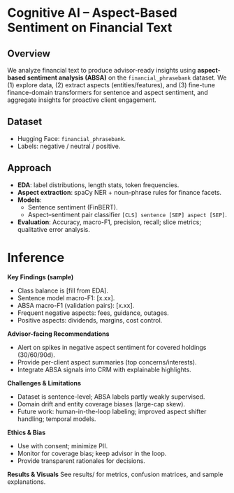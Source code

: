 # Cognitive AI – Aspect-Based Sentiment on Financial Text

## Overview
We analyze financial text to produce advisor-ready insights using **aspect-based sentiment analysis (ABSA)** on the `financial_phrasebank` dataset.
We (1) explore data, (2) extract aspects (entities/features), and (3) fine-tune finance-domain transformers for sentence and aspect sentiment, and aggregate insights for proactive client engagement.

## Dataset
- Hugging Face: `financial_phrasebank`.
- Labels: negative / neutral / positive.

## Approach
- **EDA**: label distributions, length stats, token frequencies.
- **Aspect extraction**: spaCy NER + noun-phrase rules for finance facets.
- **Models**:
  - Sentence sentiment (FinBERT).
  - Aspect–sentiment pair classifier `[CLS] sentence [SEP] aspect [SEP]`.
- **Evaluation**: Accuracy, macro-F1, precision, recall; slice metrics; qualitative error analysis.

# Inference
**Key Findings (sample)**
-	Class balance is [fill from EDA].
-	Sentence model macro-F1: [x.xx].
-	ABSA macro-F1 (validation pairs): [x.xx].
-	Frequent negative aspects: fees, guidance, outages.
-	Positive aspects: dividends, margins, cost control.

**Advisor-facing Recommendations**
-	Alert on spikes in negative aspect sentiment for covered holdings (30/60/90d).
-	Provide per-client aspect summaries (top concerns/interests).
-	Integrate ABSA signals into CRM with explainable highlights.

**Challenges & Limitations**
-	Dataset is sentence-level; ABSA labels partly weakly supervised.
-	Domain drift and entity coverage biases (large-cap skew).
-	Future work: human-in-the-loop labeling; improved aspect shifter handling; temporal models.

**Ethics & Bias**
-	Use with consent; minimize PII.
-	Monitor for coverage bias; keep advisor in the loop.
-	Provide transparent rationales for decisions.

**Results & Visuals**
See results/ for metrics, confusion matrices, and sample explanations.
